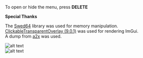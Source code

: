 To open or hide the menu, press **DELETE**  
  
**Special Thanks**  
  
The [Swed64](https://github.com/Massivetwat/Swed64) library was used for memory manipulation.  
[ClickableTransparentOverlay (9.0.1)](https://github.com/zaafar/ClickableTransparentOverlay?ysclid=m7cfgjgiwl848542558) was used for rendering ImGui.  
A dump from [a2x](https://github.com/a2x/cs2-dumper/) was used.  
  
  
  
![alt text](https://imgur.com/EOmUefD.png)  
![alt text](https://imgur.com/9q0xsFJ.png)  